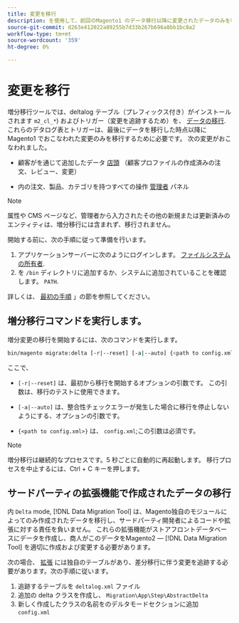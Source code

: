 ```yaml
---
title: 変更を移行
description: を使用して、前回のMagento1 のデータ移行以降に変更されたデータのみを移行する方法を説明します。 [!DNL Data Migration Tool].
source-git-commit: d263e412022a89255b7d33b267b696a8bb1bc8a2
workflow-type: tm+mt
source-wordcount: '359'
ht-degree: 0%

---
```



# 変更を移行

増分移行ツールでは、deltalog テーブル（プレフィックス付き）がインストールされます `m2_cl_*`) およびトリガー（変更を追跡するため）を、 [データの移行](data.md). これらのデタログ表とトリガーは、最後にデータを移行した時点以降にMagento1 でおこなわれた変更のみを移行するために必要です。 次の変更がおこなわれました。

* 顧客がを通じて追加したデータ [店頭](https://glossary.magento.com/storefront) （顧客プロファイルの作成済みの注文、レビュー、変更）

* 内の注文、製品、カテゴリを持つすべての操作 [管理者](https://glossary.magento.com/magento-admin) パネル

>[!NOTE]
>
>属性や CMS ページなど、管理者から入力されたその他の新規または更新済みのエンティティは、増分移行には含まれず、移行されません。


開始する前に、次の手順に従って準備を行います。

1. アプリケーションサーバーに次のようにログインします。 [ファイルシステムの所有者](../../../installation/prerequisites/file-system/overview.md).
1. を `/bin` ディレクトリに追加するか、システムに追加されていることを確認します。 `PATH`.

詳しくは、 [最初の手順](overview.md#first-steps) 」の節を参照してください。

## 増分移行コマンドを実行します。

増分変更の移行を開始するには、次のコマンドを実行します。

```bash
bin/magento migrate:delta [-r|--reset] [-a|--auto] {<path to config.xml>}
```

ここで、

* `[-r|--reset]` は、最初から移行を開始するオプションの引数です。 この引数は、移行のテストに使用できます。

* `[-a|--auto]` は、整合性チェックエラーが発生した場合に移行を停止しないようにする、オプションの引数です。

* `{<path to config.xml>}` は、 `config.xml`;この引数は必須です。

>[!NOTE]
>
>増分移行は継続的なプロセスです。5 秒ごとに自動的に再起動します。 移行プロセスを中止するには、Ctrl + C キーを押します。


## サードパーティの拡張機能で作成されたデータの移行

内 `Delta` mode, [!DNL Data Migration Tool] は、Magento独自のモジュールによってのみ作成されたデータを移行し、サードパーティ開発者によるコードや拡張に対する責任を負いません。 これらの拡張機能がストアフロントデータベースにデータを作成し、商人がこのデータをMagento2 — [!DNL Data Migration Tool] を適切に作成および変更する必要があります。

次の場合、 [拡張](https://glossary.magento.com/extension) には独自のテーブルがあり、差分移行に伴う変更を追跡する必要があります。次の手順に従います。

1. 追跡するテーブルを `deltalog.xml` ファイル
1. 追加の delta クラスを作成し、 `Migration\App\Step\AbstractDelta`
1. 新しく作成したクラスの名前をのデルタモードセクションに追加 `config.xml`
